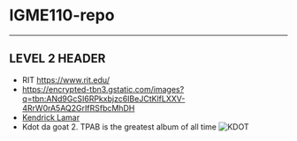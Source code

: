 # IGME110-repo
---
## LEVEL 2 HEADER
- RIT https://www.rit.edu/
- https://encrypted-tbn3.gstatic.com/images?q=tbn:ANd9GcSI6RPkxbjzc6IBeJCtKlfLXXV-4RrW0rA5AQ2GrIfRSfbcMhDH
- [Kendrick Lamar](https://encrypted-tbn3.gstatic.com/images?q=tbn:ANd9GcSI6RPkxbjzc6IBeJCtKlfLXXV-4RrW0rA5AQ2GrIfRSfbcMhDH)
- Kdot da goat
  2. TPAB is the greatest album of all time
  ![KDOT](https://i.scdn.co/image/ab6761610000e5eb437b9e2a82505b3d93ff1022)
